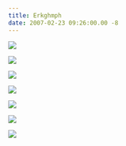 ```yaml
---
title: Erkghmph
date: 2007-02-23 09:26:00.00 -8
---
```

![](/images/sierraIPA.jpg)

![](/images/sierraIPA.jpg)

![](/images/trogenator.jpg)

![](/images/sierraIPA.jpg)

![](/images/trogenator.jpg)

![](/images/trogenator.jpg)

![](/images/trogenator.jpg)


